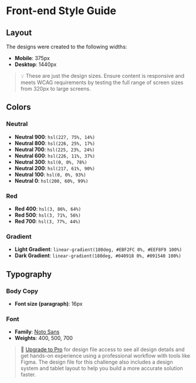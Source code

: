 # Front-end Style Guide

## Layout

The designs were created to the following widths:

-   **Mobile**: 375px
-   **Desktop**: 1440px

> 💡 These are just the design sizes. Ensure content is responsive and meets WCAG requirements by testing the full range of screen sizes from 320px to large screens.

## Colors

### Neutral

-   **Neutral 900**: `hsl(227, 75%, 14%)`
-   **Neutral 800**: `hsl(226, 25%, 17%)`
-   **Neutral 700**: `hsl(225, 23%, 24%)`
-   **Neutral 600**: `hsl(226, 11%, 37%)`
-   **Neutral 300**: `hsl(0, 0%, 78%)`
-   **Neutral 200**: `hsl(217, 61%, 90%)`
-   **Neutral 100**: `hsl(0, 0%, 93%)`
-   **Neutral 0**: `hsl(200, 60%, 99%)`

### Red

-   **Red 400**: `hsl(3, 86%, 64%)`
-   **Red 500**: `hsl(3, 71%, 56%)`
-   **Red 700**: `hsl(3, 77%, 44%)`

### Gradient

-   **Light Gradient**: `linear-gradient(180deg, #EBF2FC 0%, #EEF8F9 100%)`
-   **Dark Gradient**: `linear-gradient(180deg, #040918 0%, #091540 100%)`

## Typography

### Body Copy

-   **Font size (paragraph)**: 16px

### Font

-   **Family**: [Noto Sans](https://fonts.google.com/noto/specimen/Noto+Sans)
-   **Weights**: 400, 500, 700

> 💎 [Upgrade to Pro](https://www.frontendmentor.io/pro?ref=style-guide) for design file access to see all design details and get hands-on experience using a professional workflow with tools like Figma. The design file for this challenge also includes a design system and tablet layout to help you build a more accurate solution faster.
